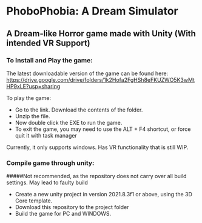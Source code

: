 # PhoboPhobia: A Dream Simulator
## A Dream-like Horror game made with Unity (With intended VR Support)

### To Install and Play the game:
The latest downloadable version of the game can be found here:
https://drive.google.com/drive/folders/1k2Hofa2FgHSh8eFKUZWO5K3wMtHP9xLE?usp=sharing

To play the game:
- Go to the link. Download the contents of the folder.
- Unzip the file.
- Now double click the EXE to run the game. 
- To exit the game, you may need to use the ALT + F4 shortcut, or force quit it with task manager

Currently, it only supports windows. Has VR functionality that is still WIP. 


### Compile game through unity:
#####Not recommended, as the repository does not carry over all build settings. May lead to faulty build
- Create a new unity project in version 2021.8.3f1 or above, using the 3D Core template.
- Download this repository to the project folder
- Build the game for PC and WINDOWS. 
